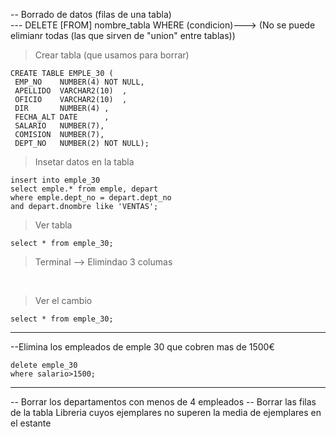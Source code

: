 -- Borrado de datos (filas de una tabla)<br>
--- DELETE [FROM] nombre_tabla WHERE (condicion)---> (No se puede elimianr todas (las que sirven de "union" entre tablas))
>Crear tabla (que usamos para borrar)

    CREATE TABLE EMPLE_30 (
     EMP_NO    NUMBER(4) NOT NULL,
     APELLIDO  VARCHAR2(10)  ,
     OFICIO    VARCHAR2(10)  ,
     DIR       NUMBER(4) ,
     FECHA_ALT DATE      ,
     SALARIO   NUMBER(7),
     COMISION  NUMBER(7),
     DEPT_NO   NUMBER(2) NOT NULL);

> Insetar datos en la tabla

    insert into emple_30 
    select emple.* from emple, depart
    where emple.dept_no = depart.dept_no 
    and depart.dnombre like 'VENTAS'; 
> Ver tabla

    select * from emple_30;
> Terminal --> Elimindao 3 columas
<br>

> Ver el cambio

    select * from emple_30;
----
--Elimina los empleados de emple 30 que cobren mas de 1500€

    delete emple_30 
    where salario>1500;
---
-- Borrar los departamentos con menos de 4 empleados
-- Borrar las filas de la tabla Libreria cuyos ejemplares no superen la media de ejemplares en el estante

    
